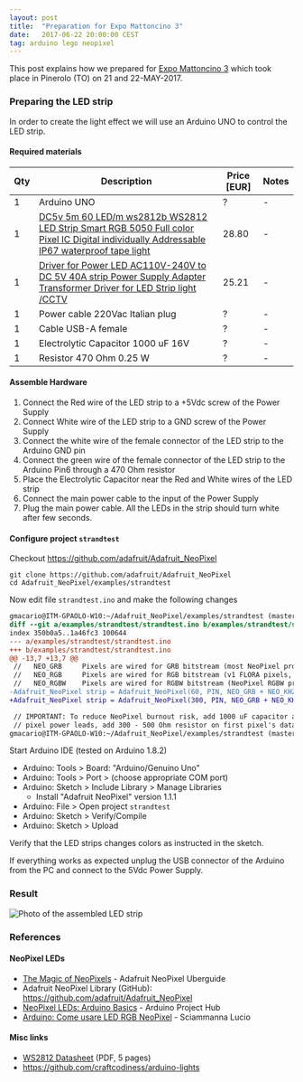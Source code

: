 ```yaml
---
layout: post
title:  "Preparation for Expo Mattoncino 3"
date:   2017-06-22 20:00:00 CEST
tag: arduino lego neopixel
---
```


This post explains how we prepared for [Expo Mattoncino 3](http://www.tomake.info/expo-mattoncino-2017/) which took place in Pinerolo (TO) on 21 and 22-MAY-2017.

### Preparing the LED strip

In order to create the light effect we will use an Arduino UNO to control the LED strip.

#### Required materials

| Qty | Description | Price [EUR] | Notes |
|-----|-------------|-------------|-------|
| 1 | Arduino UNO | ? | - |
| 1 | [DC5v 5m 60 LED/m ws2812b WS2812 LED Strip Smart RGB 5050 Full color Pixel IC Digital individually Addressable IP67 waterproof tape light](https://www.aliexpress.com/item/DC5V-1m-4m-5m-ws2812b-WS2812-LED-Strip-Smart-RGB-5050-Full-color-Pixel-IC-Ditigal/32647587825.html?spm=2114.13010608.0.0.8TcrW3) | 28.80 | - |
| 1 | [Driver for Power LED AC110V-240V to DC 5V 40A strip Power Supply Adapter Transformer Driver for LED Strip light /CCTV](https://www.aliexpress.com/item/Driver-for-Power-LED-AC110V-240V-to-DC-5V-12V-24V-1A-60A-strip-Power-Supply/32486954065.html?spm=2114.13010608.0.0.8TcrW3) | 25.21 | - |
| 1 | Power cable 220Vac Italian plug | ? | - |
| 1 | Cable USB-A female | ? | - |
| 1 | Electrolytic Capacitor 1000 uF 16V | ? | - |
| 1 | Resistor 470 Ohm 0.25 W | ? | - |

#### Assemble Hardware

1. Connect the Red wire of the LED strip to a +5Vdc screw of the Power Supply
2. Connect White wire of the LED strip to a GND screw of the Power Supply
3. Connect the white wire of the female connector of the LED strip to the Arduino GND pin
4. Connect the green wire of the female connector of the LED strip to the Arduino Pin6 through a 470 Ohm resistor
5. Place the Electrolytic Capacitor near the Red and White wires of the LED strip
6. Connect the main power cable to the input of the Power Supply
7. Plug the main power cable. All the LEDs in the strip should turn white after few seconds.

#### Configure project `strandtest`

Checkout <https://github.com/adafruit/Adafruit_NeoPixel>

```shell
git clone https://github.com/adafruit/Adafruit_NeoPixel
cd Adafruit_NeoPixel/examples/strandtest
```

Now edit file `strandtest.ino` and make the following changes

```diff
gmacario@ITM-GPAOLO-W10:~/Adafruit_NeoPixel/examples/strandtest (master)*$ git diff
diff --git a/examples/strandtest/strandtest.ino b/examples/strandtest/strandtest.ino
index 350b0a5..1a46fc3 100644
--- a/examples/strandtest/strandtest.ino
+++ b/examples/strandtest/strandtest.ino
@@ -13,7 +13,7 @@
 //   NEO_GRB     Pixels are wired for GRB bitstream (most NeoPixel products)
 //   NEO_RGB     Pixels are wired for RGB bitstream (v1 FLORA pixels, not v2)
 //   NEO_RGBW    Pixels are wired for RGBW bitstream (NeoPixel RGBW products)
-Adafruit_NeoPixel strip = Adafruit_NeoPixel(60, PIN, NEO_GRB + NEO_KHZ800);
+Adafruit_NeoPixel strip = Adafruit_NeoPixel(300, PIN, NEO_GRB + NEO_KHZ800);

 // IMPORTANT: To reduce NeoPixel burnout risk, add 1000 uF capacitor across
 // pixel power leads, add 300 - 500 Ohm resistor on first pixel's data input
gmacario@ITM-GPAOLO-W10:~/Adafruit_NeoPixel/examples/strandtest (master)*$
```

Start Arduino IDE (tested on Arduino 1.8.2)

* Arduino: Tools > Board: "Arduino/Genuino Uno"
* Arduino: Tools > Port > (choose appropriate COM port)
* Arduino: Sketch > Include Library > Manage Libraries
  * Install "Adafruit NeoPixel" version 1.1.1
* Arduino: File > Open project `strandtest`
* Arduino: Sketch > Verify/Compile
* Arduino: Sketch > Upload

Verify that the LED strips changes colors as instructed in the sketch.

If everything works as expected unplug the USB connector of the Arduino from the PC and connect to the 5Vdc Power Supply.

### Result

![Photo of the assembled LED strip](../images/20170624-114755.jpg)

### References

#### NeoPixel LEDs

* [The Magic of NeoPixels](https://learn.adafruit.com/adafruit-neopixel-uberguide) - Adafruit NeoPixel Uberguide
* Adafruit NeoPixel Library (GitHub): <https://github.com/adafruit/Adafruit_NeoPixel>
* [NeoPixel LEDs: Arduino Basics](https://create.arduino.cc/projecthub/glowascii/neopixel-leds-arduino-basics-126d1a) - Arduino Project Hub
* [Arduino: Come usare LED RGB NeoPixel](http://www.sciamannalucio.it/arduino-come-usare-led-rgb-neopixel/) - Sciammanna Lucio

#### Misc links

* [WS2812 Datasheet](https://cdn-shop.adafruit.com/datasheets/WS2812.pdf) (PDF, 5 pages)
* <https://github.com/craftcodiness/arduino-lights>

<!-- EOF -->
